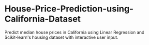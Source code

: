 # House-Price-Prediction-using-California-Dataset
Predict median house prices in California using Linear Regression and Scikit-learn's housing dataset with interactive user input.
